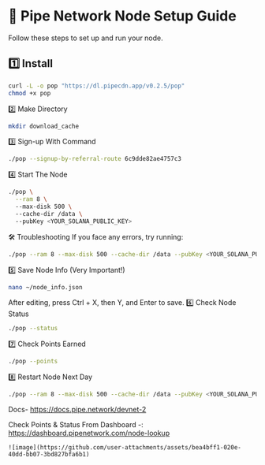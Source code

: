 # 🚀 Pipe Network Node Setup Guide  
Follow these steps to set up and run your node.  

## 1️⃣ Install  

```bash
curl -L -o pop "https://dl.pipecdn.app/v0.2.5/pop"
chmod +x pop
```

2️⃣ Make Directory
```bash
mkdir download_cache
```
3️⃣ Sign-up With Command

```bash
./pop --signup-by-referral-route 6c9dde82ae4757c3 
```
4️⃣ Start The Node
```bash
./pop \
  --ram 8 \              
  --max-disk 500 \       
  --cache-dir /data \    
  --pubKey <YOUR_SOLANA_PUBLIC_KEY>
```
  🛠 Troubleshooting
If you face any errors, try running:
```bash
./pop --ram 8 --max-disk 500 --cache-dir /data --pubKey <YOUR_SOLANA_PUBLIC_KEY>
```
5️⃣ Save Node Info (Very Important!)
```bash
nano ~/node_info.json
```
After editing, press Ctrl + X, then Y, and Enter to save.
6️⃣ Check Node Status
```bash
./pop --status
```
7️⃣ Check Points Earned
```bash
./pop --points
```
8️⃣ Restart Node Next Day
```bash
./pop --ram 8 --max-disk 500 --cache-dir /data --pubKey <YOUR_SOLANA_PUBLIC_KEY>
```

Docs- https://docs.pipe.network/devnet-2

Check Points & Status From Dashboard -: https://dashboard.pipenetwork.com/node-lookup
```
![image](https://github.com/user-attachments/assets/bea4bff1-020e-40dd-bb07-3bd827bfa6b1)

